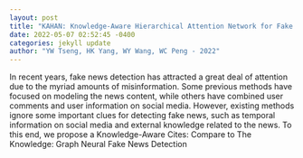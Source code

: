 ```yaml
--- 
layout: post 
title: "KAHAN: Knowledge-Aware Hierarchical Attention Network for Fake News detection on Social Media" 
date: 2022-05-07 02:52:45 -0400 
categories: jekyll update 
author: "YW Tseng, HK Yang, WY Wang, WC Peng - 2022" 
--- 
```

In recent years, fake news detection has attracted a great deal of attention due to the myriad amounts of misinformation. Some previous methods have focused on modeling the news content, while others have combined user comments and user information on social media. However, existing methods ignore some important clues for detecting fake news, such as temporal information on social media and external knowledge related to the news. To this end, we propose a Knowledge-Aware Cites: Compare to The Knowledge: Graph Neural Fake News Detection